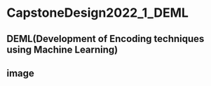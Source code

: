 # CapstoneDesign2022_1_DEML
## DEML(Development of Encoding techniques using Machine Learning)
## image
